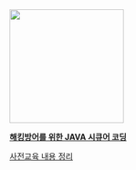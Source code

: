 <img src="img/JAVA_BOOK.jpg" width=200>

[**해킹방어를 위한 JAVA 시큐어 코딩**](https://github.com/Security-Whiteblue/SDSC_study/blob/master/KimJiYun/JAVA-SecureCoding.md) <br>

[사전교육 내용 정리](https://github.com/Security-Whiteblue/SDSC_study/blob/master/KimJiYun/Pre-Edu.md)